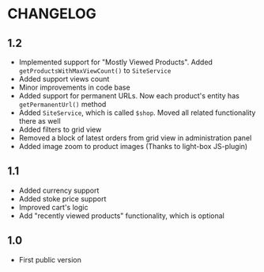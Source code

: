 CHANGELOG
=========

1.2
---

 * Implemented support for "Mostly Viewed Products". Added `getProductsWithMaxViewCount()` to `SiteService` 
 * Added support views count
 * Minor improvements in code base
 * Added support for permanent URLs. Now each product's entity has `getPermanentUrl()` method
 * Added `SiteService`, which is called `$shop`. Moved all related functionality there as well
 * Added filters to grid view
 * Removed a block of latest orders from grid view in administration panel
 * Added image zoom to product images (Thanks to light-box JS-plugin)


1.1
---

 * Added currency support
 * Added stoke price support
 * Improved cart's logic
 * Add "recently viewed products" functionality, which is optional


1.0
---

 * First public version